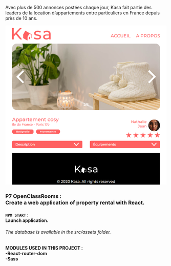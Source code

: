 Avec plus de 500 annonces postées chaque jour,
Kasa fait partie des leaders de la location d’appartements entre particuliers en France depuis près de 10 ans.

![Alt text](public/images/visu-Kasa.png)

### P7 OpenClassRooms : </br>Create a web application of property rental with React.

#### `NPM START` : </br>Launch application.

###### The database is available in the src/assets folder.

#### MODULES USED IN THIS PROJECT :</br>-React-router-dom </br>-Sass
